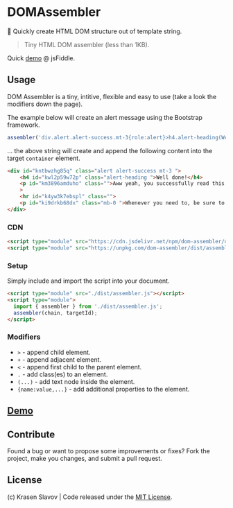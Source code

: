 # DOMAssembler

🧬 Quickly create HTML DOM structure out of template string.

> Tiny HTML DOM assembler (less than 1KB).

Quick [demo](https://jsfiddle.net/krasenslavov/ys2dkrfz/6/) @ jsFiddle.

## Usage

DOM Assembler is a tiny, intitive, flexible and easy to use (take a look the modifiers down the page).

The example below will create an alert message using the Bootstrap framework.

```js
assembler('div.alert.alert-success.mt-3{role:alert}>h4.alert-heading(Well done!)+p(Aww yeah, you successfully read this important alert message. This example text is going to run a bit longer so that you can see how spacing within an alert works with this kind of content.)+hr+p.mb-0(Whenever you need to, be sure to use margin utilities to keep things nice and tidy.)', '#container');
```

... the above string will create and append the following content into the target `container` element.

```html
<div id="kntbwzhg85q" class="alert alert-success mt-3 ">
	<h4 id="kwl2p59w72p" class="alert-heading ">Well done!</h4>
	<p id="km3896amduho" class="">Aww yeah, you successfully read this important alert message. This example text is going to run a bit longer so that you can see how spacing within an alert works with this kind of content.</p
	>
	<hr id="k4yw3k7ebspl" class="">
	<p id="ki9drkb68dx" class="mb-0 ">Whenever you need to, be sure to use margin utilities to keep things nice and tidy.</p>
</div>
```

### CDN

```html
<script type="module" src="https://cdn.jsdelivr.net/npm/dom-assembler/dist/assembler.min.js"></script>
<script type="module" src="https://unpkg.com/dom-assembler/dist/assembler.min.js"></script>
```

### Setup

Simply include and import the script into your document.

```html
<script type="module" src="./dist/assembler.js"></script>
<script type="module">
  import { assembler } from './dist/assembler.js';
  assembler(chain, targetId);
</script>
```

### Modifiers

* `>` - append child element.
* `+` - append adjacent element.
* `<` - append first child to the parent element.
* `.` - add class(es) to an element.
* `(...)` - add text node inside the element.
* `{name:value,...}` - add additional properties to the element.

## [Demo](https://jsfiddle.net/krasenslavov/ys2dkrfz/6/)

## Contribute

Found a bug or want to propose some improvements or fixes? Fork the project, make you changes, and submit a pull request.

## License

(c) Krasen Slavov | Code released under the [MIT License](https://opensource.org/licenses/MIT).

